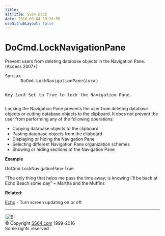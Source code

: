 ```yaml
---
title:
altTitle: SS64 Docs
date: 2016-09-04 19:26:55
useGithubLayout: false
---
```

<!-- #BeginLibraryItem "/Library/head_access.lbi" --><!-- #EndLibraryItem --><h1>DoCmd.LockNavigationPane</h1>
<p> Prevent users from deleting database objects  in the Navigation Pane. (Access 2007+) </p>
<pre>Syntax
      DoCmd.LockNavigationPane(<i>Lock</i>)

Key
   <i>Lock</i>     Set to True to lock the Navigation Pane.</pre>
<p> Locking the Navigation Pane prevents the user from deleting database objects or cutting database objects to the clipboard. It does not prevent the user from performing any of the following operations:</p>
<ul>
<li> Copying database objects to the clipboard</li>
<li> Pasting database objects from the clipboard</li>
<li> Displaying or hiding the Navigation Pane</li>
<li> Selecting different Navigation Pane organization schemes</li>
<li> Showing or hiding sections of the Navigation Pane</li>
</ul>
<p><b>Example</b></p>
<p class="code">DoCmd.LockNavigationPane True</p>
<p class="quote">“The only thing that helps me pass the time away; is knowing I'll be back at Echo Beach some day” ~&nbsp;Martha and the Muffins</p>
<p><b>Related:</b></p>
<p><a href="echo.html">Echo</a> - Turn screen updating on or off.</p><!-- #BeginLibraryItem "/Library/foot_access.lbi" --><p><script async="" src="//pagead2.googlesyndication.com/pagead/js/adsbygoogle.js"></script>
<!-- access -->

<hr>
<div id="bl" class="footer"><a href="#"><img src="../images/top.png" width="30" height="22" alt="Back to the Top"></a></div>
<div id="br" class="footer, tagline">© Copyright <a href="http://ss64.com/">SS64.com</a> 1999-2016<br>
Some rights reserved</div><!-- #EndLibraryItem -->

